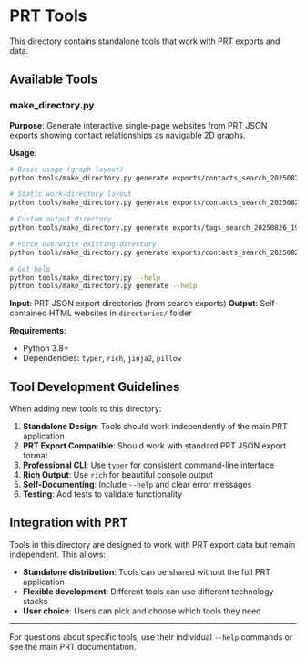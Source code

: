 # PRT Tools

This directory contains standalone tools that work with PRT exports and data.

## Available Tools

### make_directory.py

**Purpose**: Generate interactive single-page websites from PRT JSON exports showing contact relationships as navigable 2D graphs.

**Usage**:
```bash
# Basic usage (graph layout)
python tools/make_directory.py generate exports/contacts_search_20250826_191055/

# Static work-directory layout
python tools/make_directory.py generate exports/contacts_search_20250826_191055/ --layout work

# Custom output directory
python tools/make_directory.py generate exports/tags_search_20250826_191055/ --output ./my_directory

# Force overwrite existing directory
python tools/make_directory.py generate exports/contacts_search_20250826_191055/ --force

# Get help
python tools/make_directory.py --help
python tools/make_directory.py generate --help
```

**Input**: PRT JSON export directories (from search exports)
**Output**: Self-contained HTML websites in `directories/` folder

**Requirements**: 
- Python 3.8+
- Dependencies: `typer`, `rich`, `jinja2`, `pillow`

## Tool Development Guidelines

When adding new tools to this directory:

1. **Standalone Design**: Tools should work independently of the main PRT application
2. **PRT Export Compatible**: Should work with standard PRT JSON export format
3. **Professional CLI**: Use `typer` for consistent command-line interface
4. **Rich Output**: Use `rich` for beautiful console output
5. **Self-Documenting**: Include `--help` and clear error messages
6. **Testing**: Add tests to validate functionality

## Integration with PRT

Tools in this directory are designed to work with PRT export data but remain independent. This allows:
- **Standalone distribution**: Tools can be shared without the full PRT application
- **Flexible development**: Different tools can use different technology stacks
- **User choice**: Users can pick and choose which tools they need

---

For questions about specific tools, use their individual `--help` commands or see the main PRT documentation.
